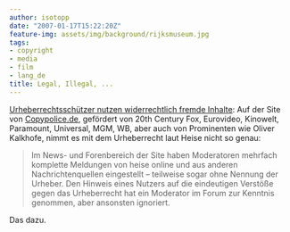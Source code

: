 ```yaml
---
author: isotopp
date: "2007-01-17T15:22:20Z"
feature-img: assets/img/background/rijksmuseum.jpg
tags:
- copyright
- media
- film
- lang_de
title: Legal, Illegal, ...
---
```


[Urheberrechtsschützer nutzen widerrechtlich fremde Inhalte](http://www.heise.de/newsticker/meldung/83849): 
Auf der Site von
[Copypolice.de](http://www.copypolice.de/), gefördert von 20th Century Fox,
Eurovideo, Kinowelt, Paramount, Universal, MGM, WB, aber auch von
Prominenten wie Oliver Kalkhofe, nimmt es mit dem Urheberrecht laut Heise
nicht so genau:

> Im News- und Forenbereich der Site haben Moderatoren mehrfach komplette
> Meldungen von heise online und aus anderen Nachrichtenquellen eingestellt
> &#8211; teilweise sogar ohne Nennung der Urheber. Den Hinweis eines
> Nutzers auf die eindeutigen Verstöße gegen das Urheberrecht hat ein
> Moderator im Forum zur Kenntnis genommen, aber ansonsten ignoriert.

Das dazu.
